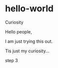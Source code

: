 # hello-world
Curiosity 

Hello people,

I am just trying this out.

Tis just my curiosity...

step 3
